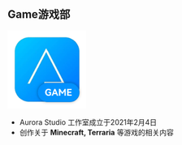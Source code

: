 ## Game游戏部

<img src="../img/game.png" alt="img" style="zoom:20%;" />

- Aurora Studio 工作室成立于2021年2月4日
- 创作关于 **Minecraft, Terraria** 等游戏的相关内容
